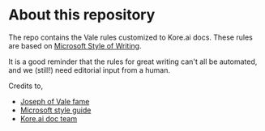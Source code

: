 # About this repository

The repo contains the Vale rules customized to Kore.ai docs. These rules are based on [Microsoft Style of Writing](https://learn.microsoft.com/en-us/style-guide/welcome/).

It is a good reminder that the rules for great writing can't all be automated, and we (still!) need editorial input from a human.

Credits to,
* [Joseph of Vale fame](https://github.com/jdkato)
* [Microsoft style guide](https://learn.microsoft.com/en-us/style-guide/welcome/)
* [Kore.ai doc team](https://docs.kore.ai/)
